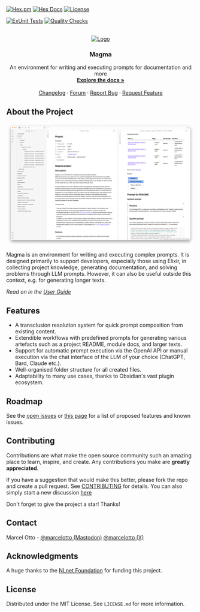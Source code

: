 [![Hex.pm](https://img.shields.io/hexpm/v/magma.svg?style=flat-square)](https://hex.pm/packages/magma)
[![Hex Docs](https://img.shields.io/badge/hex-docs-lightgreen.svg)](https://hexdocs.pm/magma/)
[![License](https://img.shields.io/hexpm/l/magma.svg)](https://github.com/marcelotto/magma/blob/main/LICENSE.md)

[![ExUnit Tests](https://github.com/marcelotto/magma/actions/workflows/elixir-build-and-test.yml/badge.svg)](https://github.com/marcelotto/magma/actions/workflows/elixir-build-and-test.yml)
[![Quality Checks](https://github.com/marcelotto/magma/actions/workflows/elixir-quality-checks.yml/badge.svg)](https://github.com/marcelotto/magma/actions/workflows/elixir-quality-checks.yml)


<br />
<div align="center">
  <a href="https://github.com/marcelotto/magma">
    <img src="docs.magma/attachments/logo.png" alt="Logo" width="256" height="256">
  </a>

<h3 align="center">Magma</h3>

  <p align="center">
    An environment for writing and executing prompts for documentation and more
    <br />
    <a href="https://hexdocs.pm/magma/magma-user-guide-introduction-to-magma-article-section.html"><strong>Explore the docs »</strong></a>
    <br />
    <br />
    <a href="https://github.com/marcelotto/magma/blob/main/CHANGELOG.md">Changelog</a>
    ·
    <a href="https://github.com/marcelotto/magma/discussions">Forum</a>
    ·
    <a href="https://github.com/marcelotto/magma/issues">Report Bug</a>
    ·
    <a href="https://github.com/marcelotto/magma/issues">Request Feature</a>
  </p>
</div>



## About the Project

<img src="docs.magma/attachments/screenshot.png" align="center" />

Magma is an environment for writing and executing complex prompts. It is designed primarily to support developers, especially those using Elixir, in collecting project knowledge, generating documentation, and solving problems through LLM prompts. However, it can also be useful outside this context, e.g. for generating longer texts.

_Read on in the [User Guide](https://hexdocs.pm/magma/magma-user-guide-introduction-to-magma-article-section.html)_


## Features

- A transclusion resolution system for quick prompt composition from existing content.
- Extendible workflows with predefined prompts for generating various artefacts such as a project README, module docs, and larger texts.
- Support for automatic prompt execution via the OpenAI API or manual execution via the chat interface of the LLM of your choice (ChatGPT, Bard, Claude etc.).
- Well-organised folder structure for all created files.
- Adaptability to many use cases, thanks to Obsidian's vast plugin ecosystem.



## Roadmap

See the [open issues](https://github.com/marcelotto/magma/issues) or [this page](https://hexdocs.pm/magma/magma-user-guide-current-limitations-and-roadmap-article-section.html) for a list of proposed features and known issues.



## Contributing

Contributions are what make the open source community such an amazing place to learn, inspire, and create. Any contributions you make are **greatly appreciated**.

If you have a suggestion that would make this better, please fork the repo and create a pull request. See [CONTRIBUTING](CONTRIBUTING.md) for details. You can also simply start a new discussion [here](https://github.com/marcelotto/magma/discussions/categories/ideas)

Don't forget to give the project a star! Thanks!



## Contact

Marcel Otto - [@marcelotto (Mastodon)](https://mastodon.social/@marcelotto)  [@marcelotto (X)](https://twitter.com/marcelotto)



## Acknowledgments

A huge thanks to the [NLnet Foundation](https://nlnet.nl/) for funding this project.



## License

Distributed under the MIT License. See `LICENSE.md` for more information.
